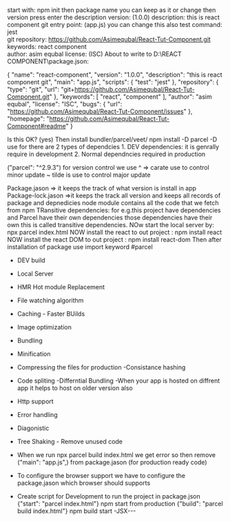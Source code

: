 start with: npm init
then package name you can keep as it or change
then version press enter
the description
version: (1.0.0)
description: this is react component git
entry point: (app.js) you can change this also
test command: jest                                                                                                                                                                                       
git repository: https://github.com/Asimequbal/React-Tut-Component.git                                                                                                                                    
keywords: react component                                                                                                                                                                                
author: asim equbal
license: (ISC)
About to write to D:\REACT COMPONENT\package.json:

{
  "name": "react-component",
  "version": "1.0.0",
  "description": "this is react component git",
  "main": "app.js",
  "scripts": {
    "test": "jest"
  },
  "repository": {
    "type": "git",
    "url": "git+https://github.com/Asimequbal/React-Tut-Component.git"
  },
  "keywords": [
    "react",
    "component"
  ],
  "author": "asim equbal",
  "license": "ISC",
  "bugs": {
    "url": "https://github.com/Asimequbal/React-Tut-Component/issues"
  },
  "homepage": "https://github.com/Asimequbal/React-Tut-Component#readme"
}


Is this OK? (yes)
Then install bundler/parcel/veet/ npm install -D parcel
-D use for 
there are 2 types of dependcies 1. DEV dependencies: it is genrally require in development 2. Normal dependncies required in production

("parcel": "^2.9.3") for version control we use ^ => carate use to control minor update
~ tilde is use to control major update

Package.jason => it keeps the track of what version is install in app
Package-lock.jason =>it keeps the track all version and keeps all records of package and depnedicies
node module contains all the code that we fetch from npm
TRansitive dependencies: for e.g.this project have dependencies and Parcel have their own dependencies those dependencies have their own this is called transitive dependencies.
 NOw  start the local server by: npx parcel index.html
 NOW install the react to out project : npm install react
  NOW install the react DOM to out project : npm install react-dom
  Then after installation of package use import keyword 
  #parcel
  - DEV build
  - Local Server
  - HMR Hot module Replacement
  - File watching algorithm
  - Caching - Faster BUilds
  - Image optimization
  - Bundling
  - Minification
  - Compressing the files for production
  -Consistance hashing
  - Code spliting 
  -Differntial Bundling  -When your app is hosted on diffrent app it helps to host on older version also
  - Http support
  - Error handling 
  - Diagonistic
  - Tree Shaking - Remove unused code


  - When we run npx parcel build index.html we get error so then remove ("main": "app.js",) from package.jason (for production ready code)
  - To configure the browser support we have to configure the package.jason which browser should supports 
  - Create script for Development to run the project in package.json {"start": "parcel index.html"} npm start
   from production {"build": "parcel build index.html"} npm build start
  -JSX---
  

